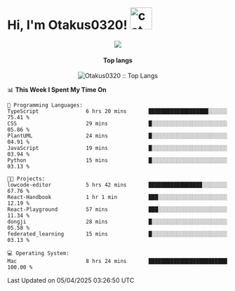 <h1> Hi, I'm Otakus0320! <img src="https://media.giphy.com/media/mGcNjsfWAjY5AEZNw6/giphy.gif" width="50" alt="cat"></h1>

<p align="center"><img src="https://wakatime.com/badge/user/044d69d0-1253-4f60-96b6-5d19a0f9dde5.svg" /></p>

<h4 align="center">Top langs</h4>

<p align="center"><img src="https://github-readme-stats.vercel.app/api/top-langs/?username=Otakus0320&langs_count=10&theme=tokyonight&layout=compact&timestamp={{random_number}}" alt="Otakus0320 :: Top Langs" /></p>

<!--START_SECTION:waka-->
📊 **This Week I Spent My Time On** 

```text
💬 Programming Languages: 
TypeScript               6 hrs 20 mins       ███████████████████░░░░░░   75.41 % 
CSS                      29 mins             █░░░░░░░░░░░░░░░░░░░░░░░░   05.86 % 
PlantUML                 24 mins             █░░░░░░░░░░░░░░░░░░░░░░░░   04.91 % 
JavaScript               19 mins             █░░░░░░░░░░░░░░░░░░░░░░░░   03.94 % 
Python                   15 mins             █░░░░░░░░░░░░░░░░░░░░░░░░   03.13 % 

🐱‍💻 Projects: 
lowcode-editor           5 hrs 42 mins       █████████████████░░░░░░░░   67.76 % 
React-Handbook           1 hr 1 min          ███░░░░░░░░░░░░░░░░░░░░░░   12.19 % 
React-Playground         57 mins             ███░░░░░░░░░░░░░░░░░░░░░░   11.34 % 
dongji                   28 mins             █░░░░░░░░░░░░░░░░░░░░░░░░   05.58 % 
federated_learning       15 mins             █░░░░░░░░░░░░░░░░░░░░░░░░   03.13 % 

💻 Operating System: 
Mac                      8 hrs 24 mins       █████████████████████████   100.00 % 
```


 Last Updated on 05/04/2025 03:26:50 UTC
<!--END_SECTION:waka-->

